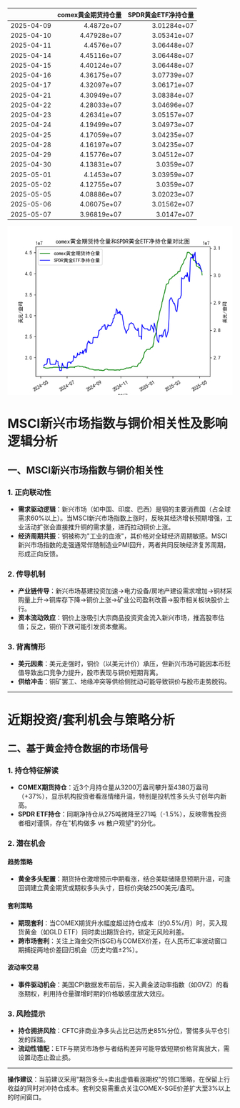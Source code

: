|            |   comex黄金期货持仓量 |   SPDR黄金ETF净持仓量 |
|:-----------|----------------------:|----------------------:|
| 2025-04-09 |           4.4872e+07  |           3.01284e+07 |
| 2025-04-10 |           4.47928e+07 |           3.05341e+07 |
| 2025-04-11 |           4.4576e+07  |           3.06448e+07 |
| 2025-04-14 |           4.45116e+07 |           3.06448e+07 |
| 2025-04-15 |           4.40124e+07 |           3.06448e+07 |
| 2025-04-16 |           4.36175e+07 |           3.07739e+07 |
| 2025-04-17 |           4.32097e+07 |           3.06171e+07 |
| 2025-04-21 |           4.30949e+07 |           3.08384e+07 |
| 2025-04-22 |           4.28033e+07 |           3.04696e+07 |
| 2025-04-23 |           4.26341e+07 |           3.05157e+07 |
| 2025-04-24 |           4.19499e+07 |           3.04973e+07 |
| 2025-04-25 |           4.17059e+07 |           3.04235e+07 |
| 2025-04-28 |           4.16197e+07 |           3.04235e+07 |
| 2025-04-29 |           4.15776e+07 |           3.04512e+07 |
| 2025-04-30 |           4.13831e+07 |           3.0359e+07  |
| 2025-05-01 |           4.1453e+07  |           3.03959e+07 |
| 2025-05-02 |           4.12755e+07 |           3.0359e+07  |
| 2025-05-05 |           4.08886e+07 |           3.02023e+07 |
| 2025-05-06 |           4.06075e+07 |           3.01562e+07 |
| 2025-05-07 |           3.96819e+07 |           3.0147e+07  |

![图](comex_gold_SPDR.png)



# MSCI新兴市场指数与铜价相关性及影响逻辑分析

## 一、MSCI新兴市场指数与铜价相关性
### 1. **正向联动性**
- **需求驱动逻辑**：新兴市场（如中国、印度、巴西）是铜的主要消费国（占全球需求60%以上）。当MSCI新兴市场指数上涨时，反映其经济增长预期增强，工业活动扩张会直接推升铜的需求量，进而拉动铜价上涨。
- **经济周期共振**：铜被称为"工业的血液"，其价格对全球经济周期敏感。MSCI新兴市场指数的走强通常伴随制造业PMI回升，两者共同反映经济复苏周期，形成正向反馈。

### 2. **传导机制**
- **产业链传导**：新兴市场基建投资加速→电力设备/房地产建设需求增加→铜材采购量上升→铜库存下降→铜价上涨→矿业公司盈利改善→股市相关板块股价上行。
- **资本流动效应**：铜价上涨吸引大宗商品投资资金流入新兴市场，推高股市估值；反之，铜价下跌可能引发资本撤离。

### 3. **背离情形**
- **美元因素**：美元走强时，铜价（以美元计价）承压，但新兴市场可能因本币贬值导致出口竞争力提升，股市表现与铜价短期背离。
- **供给冲击**：铜矿罢工、地缘冲突等供给侧扰动可能导致铜价与股市走势脱钩。

---

# 近期投资/套利机会与策略分析

## 二、基于黄金持仓数据的市场信号
### 1. **持仓特征解读**
- **COMEX期货持仓**：近3个月持仓量从3200万盎司攀升至4380万盎司（+37%），显示机构投资者看涨情绪升温，特别是投机性多头头寸创年内新高。
- **SPDR ETF持仓**：同期净持仓从275吨微降至271吨（-1.5%），反映零售投资者相对谨慎，存在"机构做多 vs 散户观望"的分化。

### 2. **潜在机会**
#### **趋势策略**
- **黄金多头配置**：期货持仓激增预示中期看涨，结合美联储降息预期升温，可逢回调建立黄金期货或期权多头头寸，目标价突破2500美元/盎司。

#### **套利策略**
- **期现套利**：当COMEX期货升水幅度超过持仓成本（约0.5%/月）时，买入现货黄金（如GLD ETF）同时卖出期货合约，锁定无风险利差。
- **跨市场套利**：关注上海金交所(SGE)与COMEX价差，在人民币汇率波动窗口期捕捉两地价差回归机会（历史均值±2%）。

#### **波动率交易**
- **事件驱动机会**：美国CPI数据发布前后，买入黄金波动率指数（如GVZ）的看涨期权，利用持仓量骤增时期的价格敏感度放大效应。

### 3. **风险提示**
- **持仓拥挤风险**：CFTC非商业净多头占比已达历史85%分位，警惕多头平仓引发的踩踏。
- **流动性错配**：ETF与期货市场参与者结构差异可能导致短期价格背离放大，需设置动态止盈止损。

---

**操作建议**：当前建议采用"期货多头+卖出虚值看涨期权"的领口策略，在保留上行收益的同时对冲持仓成本。套利交易需重点关注COMEX-SGE价差扩大至3%以上的时间窗口。